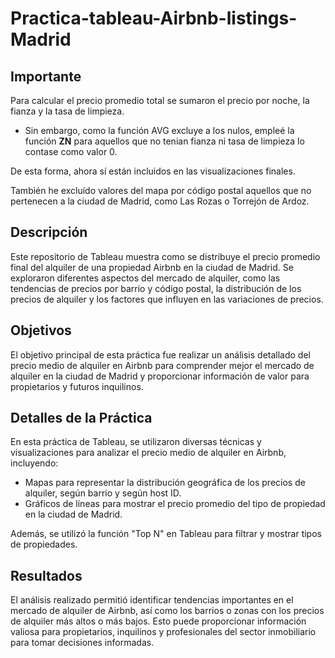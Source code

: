 # Practica-tableau-Airbnb-listings-Madrid

## Importante

Para calcular el precio promedio total se sumaron el precio por noche, la fianza y la tasa de limpieza.

- Sin embargo, como la función AVG excluye a los nulos, empleé la función **ZN** para aquellos que no tenian fianza ni tasa de limpieza lo contase como valor 0.

De esta forma, ahora sí están incluidos en las visualizaciones finales.

También he excluído valores del mapa por código postal aquellos que no pertenecen a la ciudad de Madrid, como Las Rozas o Torrejón de Ardoz.

## Descripción

Este repositorio de Tableau muestra como se distribuye el precio promedio final del alquiler de una propiedad Airbnb en la ciudad de Madrid. Se exploraron diferentes aspectos del mercado de alquiler, como las tendencias de precios por barrio y código postal, la distribución de los precios de alquiler y los factores que influyen en las variaciones de precios.

## Objetivos

El objetivo principal de esta práctica fue realizar un análisis detallado del precio medio de alquiler en Airbnb para comprender mejor el mercado de alquiler en la ciudad de Madrid y proporcionar información de valor para propietarios y futuros inquilinos.

## Detalles de la Práctica

En esta práctica de Tableau, se utilizaron diversas técnicas y visualizaciones para analizar el precio medio de alquiler en Airbnb, incluyendo:

- Mapas para representar la distribución geográfica de los precios de alquiler, según barrio y según host ID.
- Gráficos de líneas para mostrar el precio promedio del tipo de propiedad en la ciudad de Madrid.

Además, se utilizó la función "Top N" en Tableau para filtrar y mostrar tipos de propiedades.

## Resultados

El análisis realizado permitió identificar tendencias importantes en el mercado de alquiler de Airbnb, así como los barrios o zonas con los precios de alquiler más altos o más bajos. Esto puede proporcionar información valiosa para propietarios, inquilinos y profesionales del sector inmobiliario para tomar decisiones informadas.



